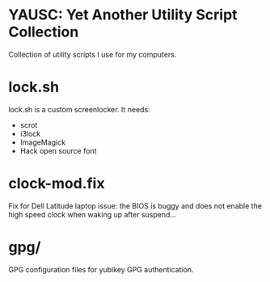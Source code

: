 YAUSC: Yet Another Utility Script Collection
============================================

Collection of utility scripts I use for my computers.

# lock.sh

lock.sh is a custom screenlocker. It needs:

 - scrot
 - i3lock
 - ImageMagick
 - Hack open source font

# clock-mod.fix

Fix for Dell Latitude laptop issue: the BIOS is buggy and does not enable the
high speed clock when waking up after suspend...

# gpg/

GPG configuration files for yubikey GPG authentication.
